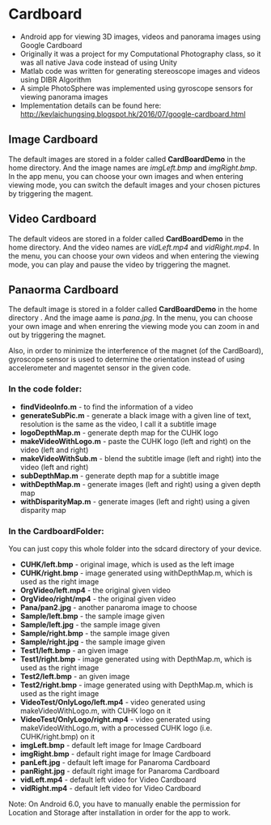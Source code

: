 # Cardboard
- Android app for viewing 3D images, videos and panorama images using Google Cardboard 
- Originally it was a project for my Computational Photography class, so it was all native Java code instead of using Unity
- Matlab code was written for generating stereoscope images and videos using DIBR Algorithm 
- A simple PhotoSphere was implemented using gyroscope sensors for viewing panorama images 
- Implementation details can be found here: http://kevlaichungsing.blogspot.hk/2016/07/google-cardboard.html

## Image Cardboard
The default images are stored in a folder called **CardBoardDemo** in the home directory. And the image names are _imgLeft.bmp_ and _imgRight.bmp_. In the app menu, you can choose your own images and when entering viewing mode, you can switch the default images and your chosen pictures by triggering the magent. 

## Video Cardboard
The default videos are stored in a folder called **CardBoardDemo** in the home directory. And the video names are _vidLeft.mp4_ and _vidRight.mp4_. In the menu, you can choose your own videos and when entering the viewing mode, you can play and pause the video by triggering the magnet. 

## Panaorma Cardboard
The default image is stored in a folder called **CardBoardDemo** in the home directory . And the image aame is _pana.jpg_. In the menu, you can choose your own image and when enrering the viewing mode you can zoom in and out by triggering the magnet. 

Also, in order to minimize the interference of the magnet (of the CardBoard), gyroscope sensor is used to determine the orientation instead of using accelerometer and magentet sensor in the given code. 

### In the code folder:
- **findVideoInfo.m** - to find the information of a video
- **generateSubPic.m** - generate a black image with a given line of text, resolution is the same as the video, I call it a subtitle image
- **logoDepthMap.m** - generate depth map for the CUHK logo
- **makeVideoWithLogo.m** - paste the CUHK logo (left and right) on the video (left and right)
- **makeVideoWithSub.m** - blend the subtitle image (left and right) into the video (left and right) 
- **subDepthMap.m** - generate depth map for a subtitle image
- **withDepthMap.m** - generate images (left and right) using a given depth map 
- **withDisparityMap.m** - generate images (left and right) using a given disparity map

### In the CardboardFolder:
You can just copy this whole folder into the sdcard directory of your device.
- **CUHK/left.bmp** - original image, which is used as the left image
- **CUHK/right.bmp**    - image generated using withDepthMap.m, which is used as the right image
- **OrgVideo/left.mp4** - the original given video
- **OrgVideo/right/mp4** - the original given video
- **Pana/pan2.jpg** - another panaroma image to choose
- **Sample/left.bmp**   - the sample image given
- **Sample/left.jpg** - the sample image given
- **Sample/right.bmp** - the sample image given
- **Sample/right.jpg** - the sample image given
- **Test1/left.bmp** - an given image
- **Test1/right.bmp** - image generated using with DepthMap.m, which is used as the right image
- **Test2/left.bmp** - an given image
- **Test2/right.bmp** - image generated using with DepthMap.m, which is used as the right image
- **VideoTest/OnlyLogo/left.mp4** - video generated using makeVideoWithLogo.m, with CUHK logo on it
- **VideoTest/OnlyLogo/right.mp4** - video generated using makeVideoWithLogo.m, with a processed CUHK logo (i.e. CUHK/right.bmp) on it
- **imgLeft.bmp** - default left image for Image Cardboard
- **imgRight.bmp** - default right image for Image Cardboard
- **panLeft.jpg** - default left image for Panaroma Cardboard
- **panRight.jpg** - default right image for Panaroma Cardboard
- **vidLeft.mp4** - default left video for Video Cardboard
- **vidRight.mp4** - default left video for Video Cardboard

Note: On Android 6.0, you have to manually enable the permission for Location and Storage after installation in order for the app to work.
